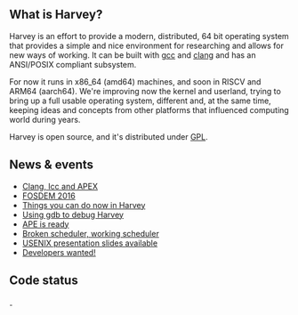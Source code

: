 
## What is Harvey?

Harvey is an effort to provide a modern, distributed, 64 bit operating system that provides a simple and nice environment for researching and allows for new ways of working. It can be built with <a href="https://gcc.gnu.org/">gcc</a> and <a href="http://clang.llvm.org/">clang</a> and has an ANSI/POSIX compliant subsystem.

For now it runs in x86_64 (amd64) machines, and soon in RISCV and ARM64 (aarch64). We're improving now the kernel and userland, trying to bring up a full usable operating system, different and, at the same time, keeping ideas and concepts from other platforms that influenced computing world during years. 

Harvey is open source, and it's distributed under [GPL](http://www.gnu.org/licenses/old-licenses/gpl-2.0.en.html).

## News & events

* [Clang, Icc and APEX](news#clang-intel-c-compiler-and-apex)
* [FOSDEM 2016](news#harvey-at-FOSDEM-2016)
* [Things you can do now in Harvey](news#things-you-can-do-now-in-harvey)
* [Using gdb to debug Harvey](news#debugging-harvey-gdb)
* [APE is ready](news#ape-is-ready)
* [Broken scheduler, working scheduler](news#broken-scheduler)
* [USENIX presentation slides available](news#usenix-2015-materials)
* [Developers wanted!](news#developers-wanted)


<h2>Code status</h2>
<div class="lazy">
  <a href="https://travis-ci.org/Harvey-OS/harvey">
    <img alt="travis badge" src="data:image/png;base64,R0lGODlhAQABAAD/ACwAAAAAAQABAAACADs=" data-src="https://travis-ci.org/Harvey-OS/harvey.svg?branch=master">
  </a>
  <a href="https://scan.coverity.com/projects/5328">
    <img alt="coverity badge" src="data:image/png;base64,R0lGODlhAQABAAD/ACwAAAAAAQABAAACADs=" data-src="https://scan.coverity.com/projects/5328/badge.svg">
  </a>
</div>

